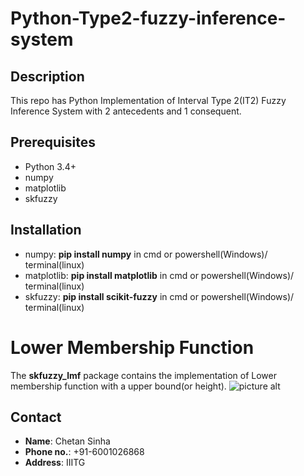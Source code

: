 # Python-Type2-fuzzy-inference-system
## Description
This repo has Python Implementation of Interval Type 2(IT2) Fuzzy Inference System with 2 antecedents and 1 consequent.
## Prerequisites
* Python 3.4+
* numpy
* matplotlib
* skfuzzy
## Installation
* numpy: __pip install numpy__ in cmd or powershell(Windows)/ terminal(linux)
* matplotlib: __pip install matplotlib__ in cmd or powershell(Windows)/ terminal(linux)
* skfuzzy: __pip install scikit-fuzzy__ in cmd or powershell(Windows)/ terminal(linux)
# Lower Membership Function
The __skfuzzy_lmf__ package contains the implementation of Lower membership function with a upper bound(or height).
  ![picture alt](https://cloud.githubusercontent.com/assets/3812788/21205088/a242af88-c26f-11e6-9fb9-fc04216e334a.png "( 9 point membership function graph")
## Contact
* __Name__: Chetan Sinha
* __Phone no.__: +91-6001026868
* __Address__: IIITG
